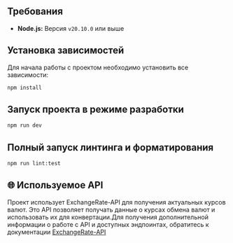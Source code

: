 
## Требования

- **Node.js:** Версия `v20.10.0` или выше

## Установка зависимостей

Для начала работы с проектом необходимо установить все зависимости:

```bash
npm install
```

## Запуск проекта в режиме разработки
```bash
npm run dev
```

## Полный запуск линтинга и форматирования

```bash
npm run lint:test
```

## 🌐 Используемое API

Проект использует ExchangeRate-API для получения актуальных курсов валют. Это API позволяет получать данные о курсах обмена валют и использовать их для конвертации.Для получения дополнительной информации о работе с API и доступных эндпоинтах, обратитесь к документации [ExchangeRate-API](https://www.exchangerate-api.com/docs/overview)




